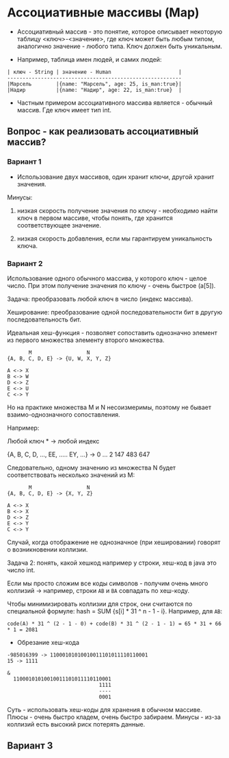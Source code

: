 # Ассоциативные массивы (Map)

* Ассоциативный массив - это понятие, которое описывает некоторую таблицу <ключ>-<значение>, где ключ может быть любым типом, аналогично значение - любого типа. Ключ должен быть уникальным.

* Например, таблица имен людей, и самих людей:

```
| ключ - String | значение - Human                      |
---------------------------------------------------------
|Марсель        |{name: "Марсель", age: 25, is_man:true}|
|Надир          |{name: "Надир", age: 22, is_man:true}  |
```

* Частным примером ассоциативного массива является - обычный массив. Где ключ имеет тип int.

## Вопрос - как реализовать ассоциативный массив?

### Вариант 1

- Использование двух массивов, один хранит ключи, другой хранит значения.

Минусы: 
1) низкая скорость получение значения по ключу - необходимо найти ключ в первом массиве, чтобы понять, где хранится соответствующее значение.

2) низкая скорость добавления, если мы гарантируем уникальность ключа.

### Вариант 2

Использование одного обычного массива, у которого ключ - целое число. При этом получение значения по ключу - очень быстрое (a[5]).

Задача: преобразовать любой ключ в число (индекс массива).

Хеширование: преобразование одной последовательности бит в другую последовательность бит.

Идеальная хеш-функция - позволяет сопоставить однозначно элемент из первого множества элементу второго множества.

```
	   M                  N
{A, B, C, D, E} -> {U, W, X, Y, Z}

A <-> X
B <-> W
D <-> Z
E <-> U
C <-> Y
```

Но на практике множества M и N несоизмеримы, поэтому не бывает взаимо-однозначного сопоставления.

Например:

Любой ключ * -> любой индекс 

{A, B, C, D, ..., EE, ..... EY, ...} -> 0 ... 2 147 483 647

Следовательно, одному значению из множества N будет соответствовать несколько значений из M:

```
	   M                  N
{A, B, C, D, E} -> {X, Y, Z}

A <-> X
B <-> X
D <-> Z
E <-> Y
C <-> Y
```

Случай, когда отображение не однозначное (при хешировании) говорят о возникновении коллизии.

Задача 2: понять, какой хешкод например у строки, хеш-код в java это число int.

Если мы просто сложим все коды символов - получим очень много коллизий -> например, строки `AB` и `BA` совпадать по хеш-коду.

Чтобы минимизировать коллизии для строк, они считаются по специальной формуле: hash = SUM {s[i] * 31 ^ n - 1 - i}. Например, для `AB`:

```
code(A) * 31 ^ (2 - 1 - 0) + code(B) * 31 ^ (2 - 1 - 1) = 65 * 31 + 66 * 1 = 2081
```

* Обрезание хеш-кода

```
-985016399 -> 11000101010010011101011110110001
15 -> 1111

&
  11000101010010011101011110110001
                              1111
                              ----
                              0001
```

Суть - использовать хеш-коды для хранения в обычном массиве.
Плюсы - очень быстро кладем, очень быстро забираем.
Минусы - из-за коллизий есть высокий риск потерять данные.

## Вариант 3